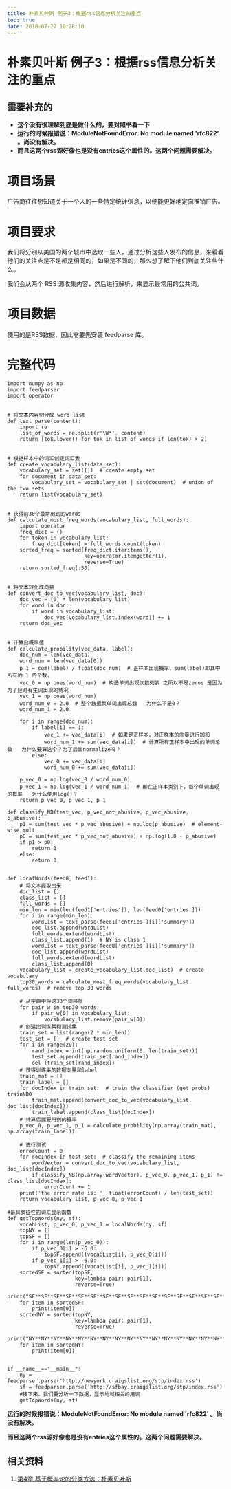 ```yaml
---
title: 朴素贝叶斯 例子3：根据rss信息分析关注的重点
toc: true
date: 2018-07-27 10:28:10
---
```

# 朴素贝叶斯 例子3：根据rss信息分析关注的重点



## 需要补充的

* **这个没有很理解到底是做什么的，要对照书看一下**
* **运行的时候报错说：ModuleNotFoundError: No module named 'rfc822' 。尚没有解决。**
* **而且这两个rss源好像也是没有entries这个属性的。这两个问题需要解决。**






# 项目场景


广告商往往想知道关于一个人的一些特定统计信息，以便能更好地定向推销广告。


# 项目要求


我们将分别从美国的两个城市中选取一些人，通过分析这些人发布的信息，来看看他们的关注点是不是都是相同的，如果是不同的，那么想了解下他们到底关注些什么。

我们会从两个 RSS 源收集内容，然后进行解析，来显示最常用的公共词。


# 项目数据


使用的是RSS数据，因此需要先安装 feedparse 库。


# 完整代码




    import numpy as np
    import feedparser
    import operator


    # 将文本内容切分成 word list
    def text_parse(content):
        import re
        list_of_words = re.split(r'\W*', content)
        return [tok.lower() for tok in list_of_words if len(tok) > 2]


    # 根据样本中的词汇创建词汇表
    def create_vocabulary_list(data_set):
        vocabulary_set = set([])  # create empty set
        for document in data_set:
            vocabulary_set = vocabulary_set | set(document)  # union of the two sets
        return list(vocabulary_set)


    # 获得前30个最常用到的words
    def calculate_most_freq_words(vocabulary_list, full_words):
        import operator
        freq_dict = {}
        for token in vocabulary_list:
            freq_dict[token] = full_words.count(token)
        sorted_freq = sorted(freq_dict.iteritems(),
                             key=operator.itemgetter(1),
                             reverse=True)
        return sorted_freq[:30]


    # 将文本转化成向量
    def convert_doc_to_vec(vocabulary_list, doc):
        doc_vec = [0] * len(vocabulary_list)
        for word in doc:
            if word in vocabulary_list:
                doc_vec[vocabulary_list.index(word)] += 1
        return doc_vec


    # 计算出概率值
    def calculate_probility(vec_data, label):
        doc_num = len(vec_data)
        word_num = len(vec_data[0])
        p_1 = sum(label) / float(doc_num)  # 正样本出现概率，sum(label)即其中所有的 1 的个数，
        vec_0 = np.ones(word_num)  # 构造单词出现次数列表 之所以不是zeros 是因为为了应对有生词出现的情况
        vec_1 = np.ones(word_num)
        word_num_0 = 2.0  # 整个数据集单词出现总数   为什么不是0？
        word_num_1 = 2.0

        for i in range(doc_num):
            if label[i] == 1:
                vec_1 += vec_data[i]  # 如果是正样本，对正样本的向量进行加和
                word_num_1 += sum(vec_data[i])  # 计算所有正样本中出现的单词总数   为什么要算这个？为了后面normalize吗？
            else:
                vec_0 += vec_data[i]
                word_num_0 += sum(vec_data[i])

        p_vec_0 = np.log(vec_0 / word_num_0)
        p_vec_1 = np.log(vec_1 / word_num_1)  # 即在正样本类别下，每个单词出现的概率   为什么使用log()？
        return p_vec_0, p_vec_1, p_1

    def classify_NB(test_vec, p_vec_not_abusive, p_vec_abusive, p_abusive):
        p1 = sum(test_vec * p_vec_abusive) + np.log(p_abusive)  # element-wise mult
        p0 = sum(test_vec * p_vec_not_abusive) + np.log(1.0 - p_abusive)
        if p1 > p0:
            return 1
        else:
            return 0


    def localWords(feed0, feed1):
        # 将文本提取出来
        doc_list = []
        class_list = []
        full_words = []
        min_len = min(len(feed1['entries']), len(feed0['entries']))
        for i in range(min_len):
            wordList = text_parse(feed1['entries'][i]['summary'])
            doc_list.append(wordList)
            full_words.extend(wordList)
            class_list.append(1)  # NY is class 1
            wordList = text_parse(feed0['entries'][i]['summary'])
            doc_list.append(wordList)
            full_words.extend(wordList)
            class_list.append(0)
        vocabulary_list = create_vocabulary_list(doc_list)  # create vocabulary
        top30_words = calculate_most_freq_words(vocabulary_list, full_words)  # remove top 30 words

        # 从字典中将这30个词移除
        for pair_w in top30_words:
            if pair_w[0] in vocabulary_list:
                vocabulary_list.remove(pair_w[0])
        # 创建出训练集和测试集
        train_set = list(range(2 * min_len))
        test_set = []  # create test set
        for i in range(20):
            rand_index = int(np.random.uniform(0, len(train_set)))
            test_set.append(train_set[rand_index])
            del (train_set[rand_index])
        # 获得训练集的数据向量和label
        train_mat = []
        train_label = []
        for docIndex in train_set:  # train the classifier (get probs) trainNB0
            train_mat.append(convert_doc_to_vec(vocabulary_list, doc_list[docIndex]))
            train_label.append(class_list[docIndex])
        # 计算后面要用到的概率
        p_vec_0, p_vec_1, p_1 = calculate_probility(np.array(train_mat), np.array(train_label))

        # 进行测试
        errorCount = 0
        for docIndex in test_set:  # classify the remaining items
            wordVector = convert_doc_to_vec(vocabulary_list, doc_list[docIndex])
            if classify_NB(np.array(wordVector), p_vec_0, p_vec_1, p_1) != class_list[docIndex]:
                errorCount += 1
        print('the error rate is: ', float(errorCount) / len(test_set))
        return vocabulary_list, p_vec_0, p_vec_1

    #最具表征性的词汇显示函数
    def getTopWords(ny, sf):
        vocabList, p_vec_0, p_vec_1 = localWords(ny, sf)
        topNY = []
        topSF = []
        for i in range(len(p_vec_0)):
            if p_vec_0[i] > -6.0:
                topSF.append((vocabList[i], p_vec_0[i]))
            if p_vec_1[i] > -6.0:
                topNY.append((vocabList[i], p_vec_1[i]))
        sortedSF = sorted(topSF,
                          key=lambda pair: pair[1],
                          reverse=True)
        print("SF**SF**SF**SF**SF**SF**SF**SF**SF**SF**SF**SF**SF**SF**SF**SF**")
        for item in sortedSF:
            print(item[0])
        sortedNY = sorted(topNY,
                          key=lambda pair: pair[1],
                          reverse=True)
        print("NY**NY**NY**NY**NY**NY**NY**NY**NY**NY**NY**NY**NY**NY**NY**NY**")
        for item in sortedNY:
            print(item[0])


    if __name__=="__main__":
        ny = feedparser.parse('http://newyork.craigslist.org/stp/index.rss')
        sf = feedparser.parse('http://sfbay.craigslist.org/stp/index.rss')
        #接下来，我们要分析一下数据，显示地域相关的用词
        getTopWords(ny, sf)


**运行的时候报错说：ModuleNotFoundError: No module named 'rfc822' 。尚没有解决。**

**而且这两个rss源好像也是没有entries这个属性的。这两个问题需要解决。**







## 相关资料

1. [第4章 基于概率论的分类方法：朴素贝叶斯](http://ml.apachecn.org/mlia/naive-bayes/)
